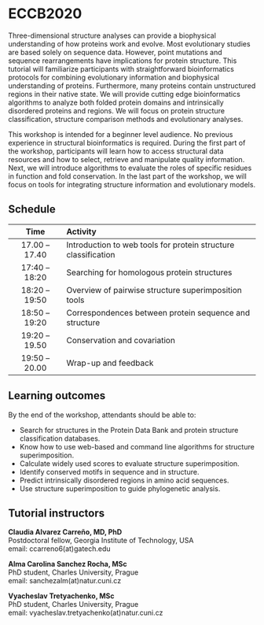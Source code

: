 # ECCB2020
Three-dimensional structure analyses can provide a biophysical understanding of how proteins work and evolve. Most evolutionary studies are based solely on sequence data. However, point mutations and sequence rearrangements have implications for protein structure. This tutorial will familiarize participants with straightforward bioinformatics protocols for combining evolutionary information and biophysical understanding of proteins. Furthermore, many proteins contain unstructured regions in their native state. We will provide cutting edge bioinformatics algorithms to analyze both folded protein domains and intrinsically disordered proteins and regions. We will focus on protein structure classification, structure comparison methods and evolutionary analyses.  

This workshop is intended for a beginner level audience. No previous experience in structural bioinformatics is required. During the first part of the workshop, participants will learn how to access structural data resources and how to select, retrieve and manipulate quality information. Next, we will introduce algorithms to evaluate the roles of specific residues in function and fold conservation. In the last part of the workshop, we will focus on tools for integrating structure information and evolutionary models.

## Schedule

| Time          | Activity |
| :-----------: | :-----|
| 17.00 – 17.40 | Introduction to web tools for protein structure classification |
| 17:40 – 18:20 | Searching for homologous protein structures |
| 18:20 – 19:50 | Overview of pairwise structure superimposition tools |
| 18:50 – 19:20 | Correspondences between protein sequence and structure |
| 19:20 – 19.50 | Conservation and covariation |
| 19:50 – 20.00 | Wrap-up and feedback | 

 
## Learning outcomes
By the end of the workshop, attendants should be able to:
- Search for structures in the Protein Data Bank and protein structure classification databases.
- Know how to use web-based and command line algorithms for structure superimposition.
- Calculate widely used scores to evaluate structure superimposition.
- Identify conserved motifs in sequence and in structure.
- Predict intrinsically disordered regions in amino acid sequences.
- Use structure superimposition to guide phylogenetic analysis.

## Tutorial instructors
**Claudia Alvarez Carreño, MD, PhD** \
Postdoctoral fellow, Georgia Institute of Technology, USA\
email: ccarreno6(at)gatech.edu	

**Alma Carolina Sanchez Rocha, MSc** \
PhD student, Charles University, Prague\
email: sanchezalm(at)natur.cuni.cz

**Vyacheslav Tretyachenko, MSc** \
PhD student, Charles University, Prague\
email: vyacheslav.tretyachenko(at)natur.cuni.cz	

